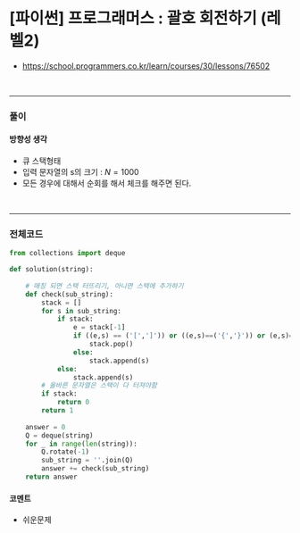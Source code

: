 # **\[파이썬\] 프로그래머스 : 괄호 회전하기 (레벨2)**
* https://school.programmers.co.kr/learn/courses/30/lessons/76502
<br>


---

### **풀이**

#### **방향성 생각**
* 큐 스택형태
* 입력 문자열의 s의 크기 :  $N=1000$
* 모든 경우에 대해서 순회를 해서 체크를 해주면 된다.

<br>

---

### **전체코드**
```python
from collections import deque

def solution(string):
    
    # 매칭 되면 스택 터뜨리기, 아니면 스택에 추가하기
    def check(sub_string):
        stack = []
        for s in sub_string:
            if stack:
                e = stack[-1]
                if ((e,s) == ('[',']')) or ((e,s)==('{','}')) or (e,s)==(('(',')')):
                    stack.pop()
                else:
                    stack.append(s)
            else:
                stack.append(s)
        # 올바른 문자열은 스택이 다 터져야함
        if stack:
            return 0
        return 1
    
    answer = 0
    Q = deque(string)
    for _ in range(len(string)):
        Q.rotate(-1)
        sub_string = ''.join(Q)
        answer += check(sub_string)
    return answer
```

#### **코멘트**

* 쉬운문제
